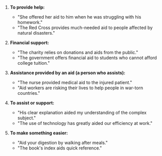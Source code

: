 1. **To provide help:**
   - "She offered her aid to him when he was struggling with his homework."
   - "The Red Cross provides much-needed aid to people affected by natural disasters."

2. **Financial support:**
   - "The charity relies on donations and aids from the public."
   - "The government offers financial aid to students who cannot afford college tuition."

3. **Assistance provided by an aid (a person who assists):**
   - "The nurse provided medical aid to the injured patient."
   - "Aid workers are risking their lives to help people in war-torn countries."

4. **To assist or support:**
   - "His clear explanation aided my understanding of the complex subject."
   - "The use of technology has greatly aided our efficiency at work."

5. **To make something easier:**
   - "Aid your digestion by walking after meals."
   - "The book's index aids quick reference."